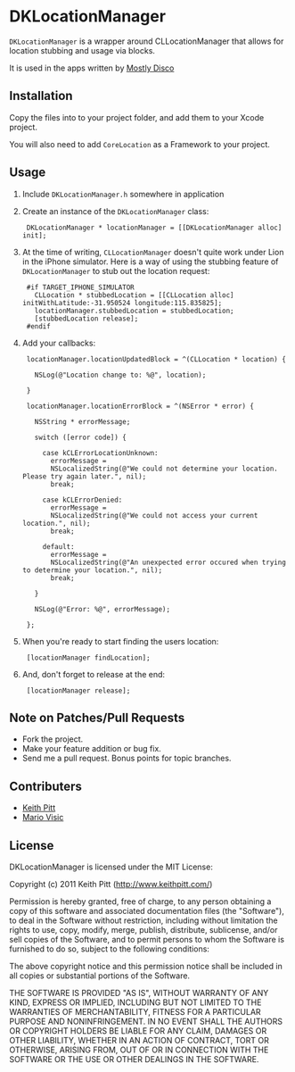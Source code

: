 # DKLocationManager

`DKLocationManager` is a wrapper around CLLocationManager that allows for
location stubbing and usage via blocks.

It is used in the apps written by [Mostly Disco](http://www.mostlydisco.com)

## Installation

Copy the files into to your project folder, and add them to your Xcode project.

You will also need to add `CoreLocation` as a Framework to your project.

## Usage

1. Include `DKLocationManager.h` somewhere in application

2. Create an instance of the `DKLocationManager` class:

        DKLocationManager * locationManager = [[DKLocationManager alloc] init];

3. At the time of writing, `CLLocationManager` doesn't quite work under
   Lion in the iPhone simulator. Here is a way of using the stubbing
   feature of `DKLocationManager` to stub out the location request:

        #if TARGET_IPHONE_SIMULATOR
          CLLocation * stubbedLocation = [[CLLocation alloc] initWithLatitude:-31.950524 longitude:115.835825];
          locationManager.stubbedLocation = stubbedLocation;
          [stubbedLocation release];
        #endif

4. Add your callbacks:

        locationManager.locationUpdatedBlock = ^(CLLocation * location) {

          NSLog(@"Location change to: %@", location);

        }

        locationManager.locationErrorBlock = ^(NSError * error) {

          NSString * errorMessage;

          switch ([error code]) {

            case kCLErrorLocationUnknown:
              errorMessage =
              NSLocalizedString(@"We could not determine your location. Please try again later.", nil);
              break;

            case kCLErrorDenied:
              errorMessage =
              NSLocalizedString(@"We could not access your current location.", nil);
              break;

            default:
              errorMessage =
              NSLocalizedString(@"An unexpected error occured when trying to determine your location.", nil);
              break;

          }

          NSLog(@"Error: %@", errorMessage);

        };

5. When you're ready to start finding the users location:

        [locationManager findLocation];

6. And, don't forget to release at the end:

        [locationManager release];

## Note on Patches/Pull Requests

* Fork the project.
* Make your feature addition or bug fix.
* Send me a pull request. Bonus points for topic branches.

## Contributers

* [Keith Pitt](http://www.keithpitt.com)
* [Mario Visic](http://www.mariovisic.com)

## License

DKLocationManager is licensed under the MIT License:

  Copyright (c) 2011 Keith Pitt (http://www.keithpitt.com/)

  Permission is hereby granted, free of charge, to any person obtaining a copy
  of this software and associated documentation files (the "Software"), to deal
  in the Software without restriction, including without limitation the rights
  to use, copy, modify, merge, publish, distribute, sublicense, and/or sell
  copies of the Software, and to permit persons to whom the Software is
  furnished to do so, subject to the following conditions:

  The above copyright notice and this permission notice shall be included in
  all copies or substantial portions of the Software.

  THE SOFTWARE IS PROVIDED "AS IS", WITHOUT WARRANTY OF ANY KIND, EXPRESS OR
  IMPLIED, INCLUDING BUT NOT LIMITED TO THE WARRANTIES OF MERCHANTABILITY,
  FITNESS FOR A PARTICULAR PURPOSE AND NONINFRINGEMENT. IN NO EVENT SHALL THE
  AUTHORS OR COPYRIGHT HOLDERS BE LIABLE FOR ANY CLAIM, DAMAGES OR OTHER
  LIABILITY, WHETHER IN AN ACTION OF CONTRACT, TORT OR OTHERWISE, ARISING FROM,
  OUT OF OR IN CONNECTION WITH THE SOFTWARE OR THE USE OR OTHER DEALINGS IN
  THE SOFTWARE.
